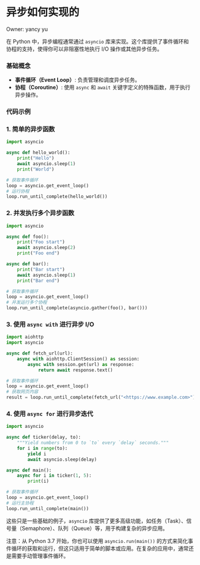 # 异步如何实现的

Owner: yancy yu

在 Python 中，异步编程通常通过 `asyncio` 库来实现。这个库提供了事件循环和协程的支持，使得你可以非阻塞性地执行 I/O 操作或其他异步任务。

### 基础概念

- **事件循环（Event Loop）**: 负责管理和调度异步任务。
- **协程（Coroutine）**: 使用 `async` 和 `await` 关键字定义的特殊函数，用于执行异步操作。

### 代码示例

### 1. 简单的异步函数

```python
import asyncio

async def hello_world():
    print("Hello")
    await asyncio.sleep(1)
    print("World")

# 获取事件循环
loop = asyncio.get_event_loop()
# 运行协程
loop.run_until_complete(hello_world())

```

### 2. 并发执行多个异步函数

```python
import asyncio

async def foo():
    print("Foo start")
    await asyncio.sleep(2)
    print("Foo end")

async def bar():
    print("Bar start")
    await asyncio.sleep(1)
    print("Bar end")

# 获取事件循环
loop = asyncio.get_event_loop()
# 并发运行多个协程
loop.run_until_complete(asyncio.gather(foo(), bar()))

```

### 3. 使用 `async with` 进行异步 I/O

```python
import aiohttp
import asyncio

async def fetch_url(url):
    async with aiohttp.ClientSession() as session:
        async with session.get(url) as response:
            return await response.text()

# 获取事件循环
loop = asyncio.get_event_loop()
# 获取网页内容
result = loop.run_until_complete(fetch_url("<https://www.example.com>"))

```

### 4. 使用 `async for` 进行异步迭代

```python
import asyncio

async def ticker(delay, to):
    """Yield numbers from 0 to `to` every `delay` seconds."""
    for i in range(to):
        yield i
        await asyncio.sleep(delay)

async def main():
    async for i in ticker(1, 5):
        print(i)

# 获取事件循环
loop = asyncio.get_event_loop()
# 运行主协程
loop.run_until_complete(main())

```

这些只是一些基础的例子，`asyncio` 库提供了更多高级功能，如任务（Task）、信号量（Semaphore）、队列（Queue）等，用于构建复杂的异步应用。

注意：从 Python 3.7 开始，你也可以使用 `asyncio.run(main())` 的方式来简化事件循环的获取和运行，但这只适用于简单的脚本或应用。在复杂的应用中，通常还是需要手动管理事件循环。